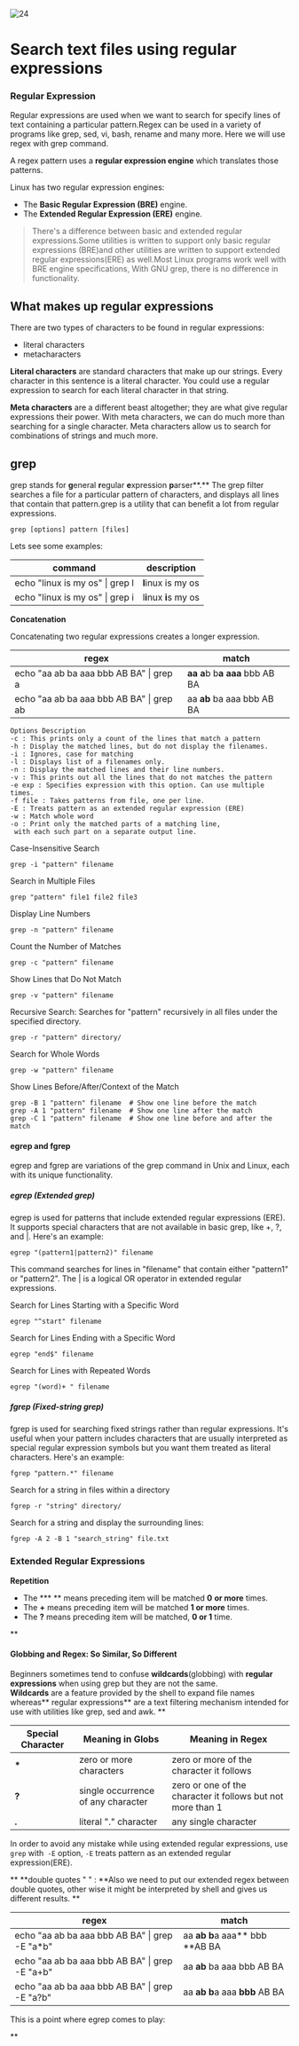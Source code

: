 ![24](../../.gitbook/assets/24-shell.png)

# Search text files using regular expressions

### Regular Expression

Regular expressions are used when we want to search for specify lines of text containing a particular pattern.Regex can be used in a variety of programs like grep, sed, vi, bash, rename and many more. Here we will use regex with grep command.

 A regex pattern uses a **regular expression engine** which translates those patterns.

Linux has two regular expression engines:

* The **Basic Regular Expression (BRE)** engine.
* The **Extended Regular Expression (ERE)** engine.

> There's a difference between basic and extended regular expressions.Some utilities is written to support only basic regular expressions (BRE)and other utilities are written to support extended regular expressions(ERE) as well.Most Linux programs work well with BRE engine specifications, With GNU grep, there is no difference in functionality.

## What makes up regular expressions

There are two types of characters to be found in regular expressions:

* literal characters
* metacharacters

**Literal characters** are standard characters that make up our strings. Every character in this sentence is a literal character. You could use a regular expression to search for each literal character in that string.

**Meta characters** are a different beast altogether; they are what give regular expressions their power. With meta characters, we can do much more than searching for a single character. Meta characters allow us to search for combinations of strings and much more. 

## grep

grep stands for **g**eneral **r**egular **e**xpression **p**arser**.** The grep filter searches a file for a particular pattern of characters, and displays all lines that contain that pattern.grep is a utility that can benefit a lot from regular expressions.

```
grep [options] pattern [files]
```

Lets see some examples:

| command                          | description            |
| -------------------------------- | ---------------------- |
| echo "linux is my os" \| grep l  | **l**inux is my os     |
| echo "linux is my os" \| grep i  | l**i**nux **i**s my os |

 **Concatenation**

 Concatenating two regular expressions creates a longer expression. 

| regex                                    | match                              |
| ---------------------------------------- | ---------------------------------- |
| echo "aa ab ba aaa bbb AB BA" \| grep a  | **aa a**b b**a** **aaa** bbb AB BA |
| echo "aa ab ba aaa bbb AB BA" \| grep ab | aa **ab** ba aaa bbb AB BA         |

```
Options Description
-c : This prints only a count of the lines that match a pattern
-h : Display the matched lines, but do not display the filenames.
-i : Ignores, case for matching
-l : Displays list of a filenames only.
-n : Display the matched lines and their line numbers.
-v : This prints out all the lines that do not matches the pattern
-e exp : Specifies expression with this option. Can use multiple times.
-f file : Takes patterns from file, one per line.
-E : Treats pattern as an extended regular expression (ERE)
-w : Match whole word
-o : Print only the matched parts of a matching line,
 with each such part on a separate output line.
```
Case-Insensitive Search

```
grep -i "pattern" filename
```
Search in Multiple Files

```
grep "pattern" file1 file2 file3
```

Display Line Numbers

```
grep -n "pattern" filename
```
Count the Number of Matches

```
grep -c "pattern" filename
```
Show Lines that Do Not Match

```
grep -v "pattern" filename
```

Recursive Search: Searches for "pattern" recursively in all files under the specified directory.

```
grep -r "pattern" directory/
```
Search for Whole Words

```
grep -w "pattern" filename
```
Show Lines Before/After/Context of the Match

```
grep -B 1 "pattern" filename  # Show one line before the match
grep -A 1 "pattern" filename  # Show one line after the match
grep -C 1 "pattern" filename  # Show one line before and after the match
```

#### egrep and fgrep

egrep and fgrep are variations of the grep command in Unix and Linux, each with its unique functionality.

##### egrep (Extended grep)

egrep is used for patterns that include extended regular expressions (ERE). It supports special characters that are not available in basic grep, like +, ?, and |. Here's an example:

```
egrep "(pattern1|pattern2)" filename
```
This command searches for lines in "filename" that contain either "pattern1" or "pattern2". The | is a logical OR operator in extended regular expressions.

Search for Lines Starting with a Specific Word

```
egrep "^start" filename
```

Search for Lines Ending with a Specific Word
```
egrep "end$" filename
```
Search for Lines with Repeated Words

```
egrep "(word)+ " filename
```

##### fgrep (Fixed-string grep)
fgrep is used for searching fixed strings rather than regular expressions. It's useful when your pattern includes characters that are usually interpreted as special regular expression symbols but you want them treated as literal characters. Here's an example:

```
fgrep "pattern.*" filename
```
Search for a string in files within a directory

```
fgrep -r "string" directory/
```
Search for a string and display the surrounding lines:

```
fgrep -A 2 -B 1 "search_string" file.txt
```



### Extended Regular Expressions

 **Repetition**

* The **\*  ** means preceding item will be matched **0** **or more** times.
* The **+** means preceding item will be matched **1 or more** times.
* The **?** means preceding item will be matched, **0 or 1** time.

**
#### Globbing and Regex: So Similar, So Different

 Beginners sometimes tend to confuse **wildcards**(globbing) with **regular expressions** when using grep but they are not the same.\
 **Wildcards** are a feature provided by the shell to expand file names whereas** regular expressions** are a text filtering mechanism intended for use with utilities like grep, sed and  awk.
**

| Special Character | Meaning in Globs                   | Meaning in Regex                                            |
| ----------------- | ---------------------------------- | ----------------------------------------------------------- |
| **\***            | zero or more characters            | zero or more of the character it follows                    |
| **?**             | single occurrence of any character | zero or one of the character it follows but not more than 1 |
| **.**             | literal "." character              | any single character                                        |

In order to avoid any mistake while using  extended regular expressions, use `grep` with` -E` option, `-E`  treats pattern as an extended regular expression(ERE).

**
**double quotes " " : **Also we need to put our extended regex between  double quotes, other wise it might be interpreted by shell and gives us different results. 
**

| regex                                           | match                              |
| ----------------------------------------------- | ---------------------------------- |
| echo "aa ab ba aaa bbb AB BA" \| grep -E "a\*b" | aa **ab** **b**a aaa** bbb **AB BA |
| echo "aa ab ba aaa bbb AB BA" \| grep -E  "a+b" | aa **ab** ba aaa bbb AB BA         |
| echo "aa ab ba aaa bbb AB BA" \| grep -E "a?b"  | aa **ab** **b**a aaa **bbb** AB BA |

This is a point where egrep comes to play:

**